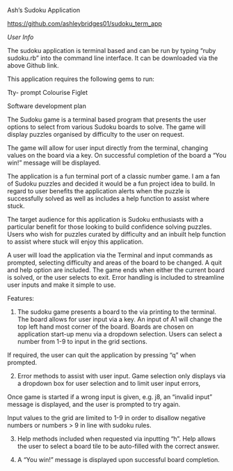 Ash’s Sudoku Application

https://github.com/ashleybridges01/sudoku_term_app


_User Info_


The sudoku application is terminal based and can be run by typing “ruby sudoku.rb” into the command line interface. It can be downloaded via the above Github link.

This application requires the following gems to run:

Tty- prompt
Colourise
Figlet

Software development plan


The Sudoku game is a terminal based program that presents the user options to select from various Sudoku boards to solve. The game will display puzzles organised by difficulty to the user on request.

The game will allow for user input directly from the terminal, changing values on the board via a key. On successful completion of the board a “You win!” message will be displayed.

The application is a fun terminal port of a classic number game. I am a fan of Sudoku puzzles and decided it would be a fun project idea to build. In regard to user benefits the application alerts when the puzzle is successfully solved as well as includes a help function to assist where stuck.

The target audience for this application is Sudoku enthusiasts with a particular benefit for those looking to build confidence solving puzzles. Users who wish for puzzles curated by difficulty and an inbuilt help function to assist where stuck will enjoy this application. 

A user will load the application via the Terminal and input commands as prompted, selecting difficulty and areas of the board to be changed. A quit and help option are included. The game ends when either the current board is solved, or the user selects to exit.
Error handling is included to streamline user inputs and make it simple to use.


Features:


1)	The sudoku game presents a board to the via printing to the terminal. The board allows for user input via a key. An input of A1 will change the top left hand most corner of the board. Boards are chosen on application start-up menu via a dropdown selection. Users can select a number from 1-9 to input in the grid sections.  

If required, the user can quit the application by pressing “q” when prompted.

2)	Error methods to assist with user input. Game selection only displays via a dropdown box for user selection and to limit user input errors,

Once game is started if a wrong input is given, e.g. j8, an “invalid input” message is displayed, and the user is prompted to try again.

Input values to the grid are limited to 1-9 in order to disallow negative numbers or numbers > 9 in line with sudoku rules.

3)	Help methods included when requested via inputting “h”.  Help allows the user to select a board tile to be auto-filled with the correct answer.

4)	A “You win!” message is displayed upon successful board completion.

